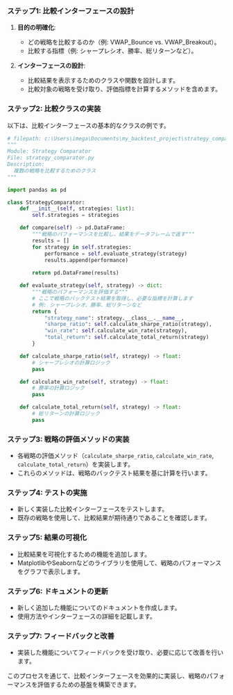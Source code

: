 ### ステップ1: 比較インターフェースの設計

1. **目的の明確化**:
   - どの戦略を比較するのか（例: VWAP_Bounce vs. VWAP_Breakout）。
   - 比較する指標（例: シャープレシオ、勝率、総リターンなど）。

2. **インターフェースの設計**:
   - 比較結果を表示するためのクラスや関数を設計します。
   - 比較対象の戦略を受け取り、評価指標を計算するメソッドを含めます。

### ステップ2: 比較クラスの実装

以下は、比較インターフェースの基本的なクラスの例です。

```python
# filepath: c:\Users\imega\Documents\my_backtest_project\strategy_comparator.py
"""
Module: Strategy Comparator
File: strategy_comparator.py
Description: 
  複数の戦略を比較するためのクラス
"""

import pandas as pd

class StrategyComparator:
    def __init__(self, strategies: list):
        self.strategies = strategies

    def compare(self) -> pd.DataFrame:
        """戦略のパフォーマンスを比較し、結果をデータフレームで返す"""
        results = []
        for strategy in self.strategies:
            performance = self.evaluate_strategy(strategy)
            results.append(performance)
        
        return pd.DataFrame(results)

    def evaluate_strategy(self, strategy) -> dict:
        """戦略のパフォーマンスを評価する"""
        # ここで戦略のバックテスト結果を取得し、必要な指標を計算します
        # 例: シャープレシオ、勝率、総リターンなど
        return {
            "strategy_name": strategy.__class__.__name__,
            "sharpe_ratio": self.calculate_sharpe_ratio(strategy),
            "win_rate": self.calculate_win_rate(strategy),
            "total_return": self.calculate_total_return(strategy)
        }

    def calculate_sharpe_ratio(self, strategy) -> float:
        # シャープレシオの計算ロジック
        pass

    def calculate_win_rate(self, strategy) -> float:
        # 勝率の計算ロジック
        pass

    def calculate_total_return(self, strategy) -> float:
        # 総リターンの計算ロジック
        pass
```

### ステップ3: 戦略の評価メソッドの実装

- 各戦略の評価メソッド（`calculate_sharpe_ratio`, `calculate_win_rate`, `calculate_total_return`）を実装します。
- これらのメソッドは、戦略のバックテスト結果を基に計算を行います。

### ステップ4: テストの実施

- 新しく実装した比較インターフェースをテストします。
- 既存の戦略を使用して、比較結果が期待通りであることを確認します。

### ステップ5: 結果の可視化

- 比較結果を可視化するための機能を追加します。
- MatplotlibやSeabornなどのライブラリを使用して、戦略のパフォーマンスをグラフで表示します。

### ステップ6: ドキュメントの更新

- 新しく追加した機能についてのドキュメントを作成します。
- 使用方法やインターフェースの詳細を記載します。

### ステップ7: フィードバックと改善

- 実装した機能についてフィードバックを受け取り、必要に応じて改善を行います。

このプロセスを通じて、比較インターフェースを効果的に実装し、戦略のパフォーマンスを評価するための基盤を構築できます。